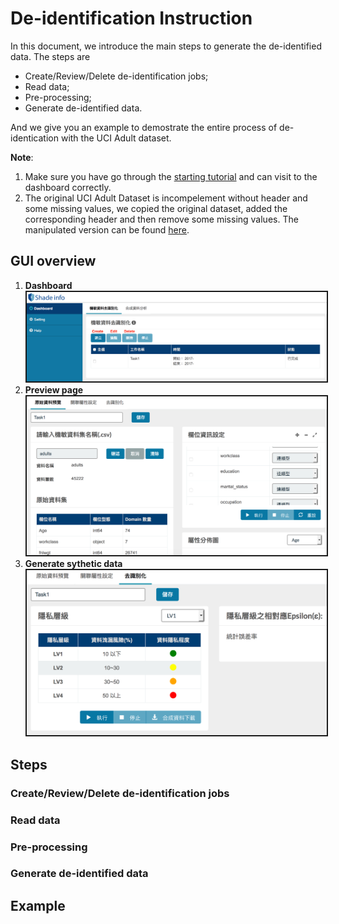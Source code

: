 # De-identification Instruction

In this document, we introduce the main steps to generate the de-identified data. The steps are
* Create/Review/Delete de-identification jobs;
* Read data;
* Pre-processing;
* Generate de-identified data.

And we give you an example to demostrate the entire process of de-identication with the UCI Adult dataset.

**Note**:
1. Make sure you have go through the [starting tutorial](user_guide.md) and can visit to the dashboard correctly.
2. The original UCI Adult Dataset is incompelement without header and some missing values, we copied the original dataset, added the corresponding header and then remove some missing values. The manipulated version can be found [here](../static/test/adults.csv). 

## GUI overview
1. **Dashboard**<br>
	<img src="figures/dashboard.png" alt="dashboard" width='600' border="2"/>
2. **Preview page**<br>
	<img src="figures/preview.png" alt="preview" width='600' border="2"/>
3. **Generate sythetic data**<br>
	<img src="figures/generate.png" alt="generate" width='600' border="2"/>

## Steps

### Create/Review/Delete de-identification jobs

### Read data

### Pre-processing

### Generate de-identified data

## Example